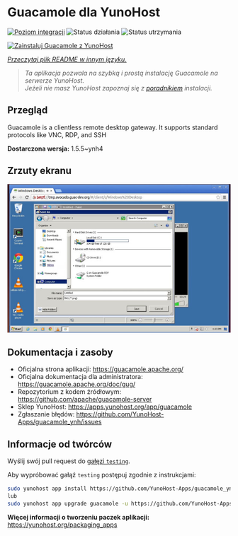 <!--
To README zostało automatycznie wygenerowane przez <https://github.com/YunoHost/apps/tree/master/tools/readme_generator>
Nie powinno być ono edytowane ręcznie.
-->

# Guacamole dla YunoHost

[![Poziom integracji](https://apps.yunohost.org/badge/integration/guacamole)](https://ci-apps.yunohost.org/ci/apps/guacamole/)
![Status działania](https://apps.yunohost.org/badge/state/guacamole)
![Status utrzymania](https://apps.yunohost.org/badge/maintained/guacamole)

[![Zainstaluj Guacamole z YunoHost](https://install-app.yunohost.org/install-with-yunohost.svg)](https://install-app.yunohost.org/?app=guacamole)

*[Przeczytaj plik README w innym języku.](./ALL_README.md)*

> *Ta aplikacja pozwala na szybką i prostą instalację Guacamole na serwerze YunoHost.*  
> *Jeżeli nie masz YunoHost zapoznaj się z [poradnikiem](https://yunohost.org/install) instalacji.*

## Przegląd

Guacamole is a clientless remote desktop gateway. It supports standard protocols like VNC, RDP, and SSH

**Dostarczona wersja:** 1.5.5~ynh4

## Zrzuty ekranu

![Zrzut ekranu z Guacamole](./doc/screenshots/screenshot1.jpg)

## Dokumentacja i zasoby

- Oficjalna strona aplikacji: <https://guacamole.apache.org/>
- Oficjalna dokumentacja dla administratora: <https://guacamole.apache.org/doc/gug/>
- Repozytorium z kodem źródłowym: <https://github.com/apache/guacamole-server>
- Sklep YunoHost: <https://apps.yunohost.org/app/guacamole>
- Zgłaszanie błędów: <https://github.com/YunoHost-Apps/guacamole_ynh/issues>

## Informacje od twórców

Wyślij swój pull request do [gałęzi `testing`](https://github.com/YunoHost-Apps/guacamole_ynh/tree/testing).

Aby wypróbować gałąź `testing` postępuj zgodnie z instrukcjami:

```bash
sudo yunohost app install https://github.com/YunoHost-Apps/guacamole_ynh/tree/testing --debug
lub
sudo yunohost app upgrade guacamole -u https://github.com/YunoHost-Apps/guacamole_ynh/tree/testing --debug
```

**Więcej informacji o tworzeniu paczek aplikacji:** <https://yunohost.org/packaging_apps>
